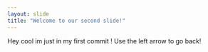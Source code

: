 ```yaml
---
layout: slide
title: "Welcome to our second slide!"
---
```

Hey cool im just in my first commit !
Use the left arrow to go back!
